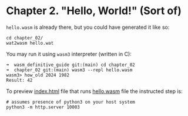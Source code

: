 # Chapter 2. "Hello, World!" (Sort of)

`hello.wasm` is already there, but you could have generated it like so:

```shell
cd chapter_02/
wat2wasm hello.wat
```

You may run it using `wasm3` interpreter (written in C):

```shell
➜  wasm_definitive_guide git:(main) cd chapter_02 
➜  chapter_02 git:(main) wasm3 --repl hello.wasm 
wasm3> how_old 2024 1982
Result: 42
```

To preview [index.html](index.html) file that runs [hello.wasm](hello.wasm) file the instructed step is:

```shell
# assumes presence of python3 on your host system
python3 -m http.server 10003
```